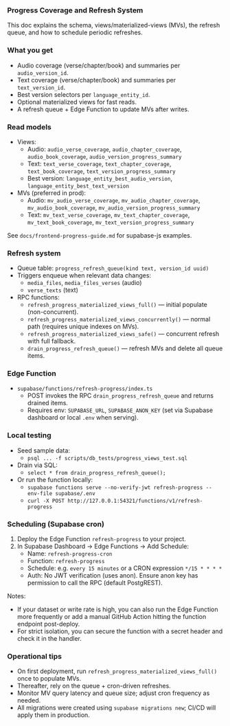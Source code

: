 ### Progress Coverage and Refresh System

This doc explains the schema, views/materialized-views (MVs), the refresh queue, and how to schedule periodic refreshes.

### What you get

- Audio coverage (verse/chapter/book) and summaries per `audio_version_id`.
- Text coverage (verse/chapter/book) and summaries per `text_version_id`.
- Best version selectors per `language_entity_id`.
- Optional materialized views for fast reads.
- A refresh queue + Edge Function to update MVs after writes.

### Read models

- Views:
  - Audio: `audio_verse_coverage`, `audio_chapter_coverage`, `audio_book_coverage`, `audio_version_progress_summary`
  - Text: `text_verse_coverage`, `text_chapter_coverage`, `text_book_coverage`, `text_version_progress_summary`
  - Best version: `language_entity_best_audio_version`, `language_entity_best_text_version`
- MVs (preferred in prod):
  - Audio: `mv_audio_verse_coverage`, `mv_audio_chapter_coverage`, `mv_audio_book_coverage`, `mv_audio_version_progress_summary`
  - Text: `mv_text_verse_coverage`, `mv_text_chapter_coverage`, `mv_text_book_coverage`, `mv_text_version_progress_summary`

See `docs/frontend-progress-guide.md` for supabase-js examples.

### Refresh system

- Queue table: `progress_refresh_queue(kind text, version_id uuid)`
- Triggers enqueue when relevant data changes:
  - `media_files`, `media_files_verses` (audio)
  - `verse_texts` (text)
- RPC functions:
  - `refresh_progress_materialized_views_full()` — initial populate (non-concurrent).
  - `refresh_progress_materialized_views_concurrently()` — normal path (requires unique indexes on MVs).
  - `refresh_progress_materialized_views_safe()` — concurrent refresh with full fallback.
  - `drain_progress_refresh_queue()` — refresh MVs and delete all queue items.

### Edge Function

- `supabase/functions/refresh-progress/index.ts`
  - POST invokes the RPC `drain_progress_refresh_queue` and returns drained items.
  - Requires env: `SUPABASE_URL`, `SUPABASE_ANON_KEY` (set via Supabase dashboard or local `.env` when serving).

### Local testing

- Seed sample data:
  - `psql ... -f scripts/db_tests/progress_views_test.sql`
- Drain via SQL:
  - `select * from drain_progress_refresh_queue();`
- Or run the function locally:
  - `supabase functions serve --no-verify-jwt refresh-progress --env-file supabase/.env`
  - `curl -X POST http://127.0.0.1:54321/functions/v1/refresh-progress`

### Scheduling (Supabase cron)

1. Deploy the Edge Function `refresh-progress` to your project.
2. In Supabase Dashboard → Edge Functions → Add Schedule:
   - Name: `refresh-progress-cron`
   - Function: `refresh-progress`
   - Schedule: e.g. `every 15 minutes` or a CRON expression `*/15 * * * *`
   - Auth: No JWT verification (uses anon). Ensure anon key has permission to call the RPC (default PostgREST).

Notes:

- If your dataset or write rate is high, you can also run the Edge Function more frequently or add a manual GitHub Action hitting the function endpoint post-deploy.
- For strict isolation, you can secure the function with a secret header and check it in the handler.

### Operational tips

- On first deployment, run `refresh_progress_materialized_views_full()` once to populate MVs.
- Thereafter, rely on the queue + cron-driven refreshes.
- Monitor MV query latency and queue size; adjust cron frequency as needed.
- All migrations were created using `supabase migrations new`; CI/CD will apply them in production.
